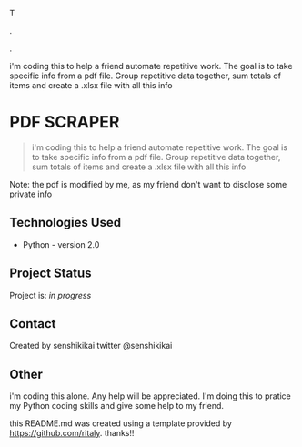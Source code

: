 T

.

.

i'm coding this to help a friend automate repetitive work.  The goal is to take specific info from a pdf file.  Group repetitive data together,
sum totals of items and create a .xlsx file with all this info


# PDF SCRAPER
> i'm coding this to help a friend automate repetitive work.  The goal is to take specific info from a pdf file.  Group repetitive data together,
sum totals of items and create a .xlsx file with all this info

Note: the pdf is modified by me, as my friend don't want to disclose some private info

## Technologies Used

- Python - version 2.0

## Project Status
Project is: _in progress_ 

## Contact
Created by senshikikai 
twitter @senshikikai

## Other

i'm coding this alone. Any help will be appreciated. I'm doing this to pratice my Python coding skills and give some help to my friend.

this README.md was created using a template provided by https://github.com/ritaly. thanks!!


